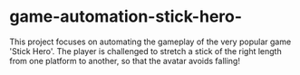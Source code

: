 # game-automation-stick-hero-
This project focuses on automating the gameplay of the very popular game 'Stick Hero'. The player is challenged to stretch a stick of the right length from one platform to another, so that the avatar avoids falling! 
